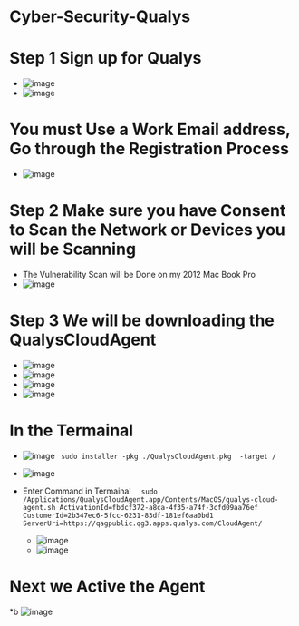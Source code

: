# Cyber-Security-Qualys
# Step 1 Sign up for Qualys
 * ![image](https://github.com/rogerbarrow/Cyber-Security-Qualys/assets/46138186/885f0aa4-5a05-4f63-bd76-f47914b52761)
 * ![image](https://github.com/rogerbarrow/Cyber-Security-Qualys/assets/46138186/e5a0fd7a-7d36-4bf9-8e2f-4fc3ccf3a94d)
# You must Use a Work Email address, Go through the Registration Process
 * ![image](https://github.com/rogerbarrow/Cyber-Security-Qualys/assets/46138186/8d73f7f3-76c3-4586-8448-975405f44156)

# Step 2 Make sure you have Consent to Scan the Network or Devices you will be Scanning 
 * The Vulnerability Scan will be Done on my 2012 Mac Book Pro
  * ![image](https://github.com/rogerbarrow/Cyber-Security-Qualys/assets/46138186/e2d06ede-3308-4f30-bb58-9b24c7d5f893)

 # Step 3 We will be downloading the QualysCloudAgent
   * ![image](https://github.com/rogerbarrow/Cyber-Security-Qualys/assets/46138186/495bc2ed-578c-4c8a-bbe5-d7582e5a8898)
   * ![image](https://github.com/rogerbarrow/Cyber-Security-Qualys/assets/46138186/d83f4403-9d2e-42a4-bbaf-f5660e5ecb20)
   * ![image](https://github.com/rogerbarrow/Cyber-Security-Qualys/assets/46138186/e04825b1-d052-416d-966b-d78eeaae2cd6)
   * ![image](https://github.com/rogerbarrow/Cyber-Security-Qualys/assets/46138186/0022d5e8-4f67-472c-9315-778c5590fdd0)

# In the Termainal
  * ![image](https://github.com/rogerbarrow/Cyber-Security-Qualys/assets/46138186/d891a53f-23e9-4c1e-a40d-a7778b0bccd3)
``  sudo installer -pkg ./QualysCloudAgent.pkg  -target / ``
  * ![image](https://github.com/rogerbarrow/Cyber-Security-Qualys/assets/46138186/fffa6136-a745-4412-951f-d1447ec38527)

  * Enter Command in Termainal
    ``   sudo /Applications/QualysCloudAgent.app/Contents/MacOS/qualys-cloud-agent.sh ActivationId=fbdcf372-a8ca-4f35-a74f-3cfd09aa76ef CustomerId=2b347ec6-5fcc-6231-83df-181ef6aa0bd1 ServerUri=https://qagpublic.qg3.apps.qualys.com/CloudAgent/  ``

    * ![image](https://github.com/rogerbarrow/Cyber-Security-Qualys/assets/46138186/673100fb-1502-47dd-9409-fe264548c0dd)
    * ![image](https://github.com/rogerbarrow/Cyber-Security-Qualys/assets/46138186/2f38f276-4dcd-41c2-9989-7be691afca78)
   # Next we Active the Agent
   *b ![image](https://github.com/rogerbarrow/Cyber-Security-Qualys/assets/46138186/00167c80-d4e7-447e-80d3-28010413c626)







